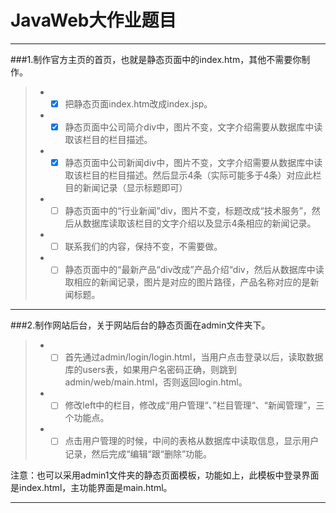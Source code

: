 # JavaWeb大作业题目

------


###1.制作官方主页的首页，也就是静态页面中的index.htm，其他不需要你制作。
> * - [x] 把静态页面index.htm改成index.jsp。
> * - [x] 静态页面中公司简介div中，图片不变，文字介绍需要从数据库中读取该栏目的栏目描述。
> * - [x] 静态页面中公司新闻div中，图片不变，文字介绍需要从数据库中读取该栏目的栏目描述。然后显示4条（实际可能多于4条）对应此栏目的新闻记录（显示标题即可）
> * - [ ] 静态页面中的“行业新闻”div，图片不变，标题改成“技术服务”，然后从数据库读取该栏目的文字介绍以及显示4条相应的新闻记录。
> * - [ ] 联系我们的内容，保持不变，不需要做。
> * - [ ] 静态页面中的“最新产品“div改成”产品介绍“div，然后从数据库中读取相应的新闻记录，图片是对应的图片路径，产品名称对应的是新闻标题。

---
###2.制作网站后台，关于网站后台的静态页面在admin文件夹下。
> * - [ ] 首先通过admin/login/login.html，当用户点击登录以后，读取数据库的users表，如果用户名密码正确，则跳到admin/web/main.html，否则返回login.html。
> * - [ ] 修改left中的栏目，修改成“用户管理“、”栏目管理“、“新闻管理”，三个功能点。
> * - [ ] 点击用户管理的时候，中间的表格从数据库中读取信息，显示用户记录，然后完成“编辑“跟“删除”功能。

注意：也可以采用admin1文件夹的静态页面模板，功能如上，此模板中登录界面是index.html，主功能界面是main.html。

---
